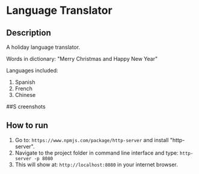 # Language Translator

## Description
A holiday language translator.

Words in dictionary: "Merry Christmas and Happy New Year"

Languages included:
1. Spanish
2. French
3. Chinese

##S creenshots

## How to run
1. Go to: `https://www.npmjs.com/package/http-server` and install "http-server".  
2. Navigate to the project folder in command line interface and type: `http-server -p 8080`  
3. This will show at: `http://localhost:8080` in your internet browser.
